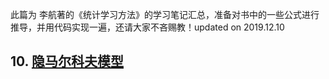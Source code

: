 此篇为 李航著的《统计学习方法》的学习笔记汇总，准备对书中的一些公式进行推导，并用代码实现一遍，还请大家不吝赐教！updated on 2019.12.10



## 10. [隐马尔科夫模型](https://michael.blog.csdn.net/article/details/103433105)

